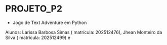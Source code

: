 # PROJETO_P2
* Jogo de Text Adventure em Python

Alunos: Larissa Barbosa Simas ( matrícula: 202512476), Jhean Monteiro da Silva ( matrícula: 202512499) e 
